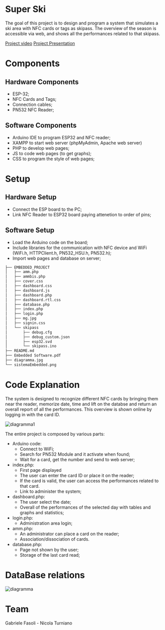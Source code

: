 # Super Ski
The goal of this project is to design and program a system that simulates a ski area with NFC cards or tags as skipass. The overview of the season is accessible via web, and shows all the performances related to that skipass. 


[Project video](https://drive.google.com/file/d/1-N1KBqDRInrKE4cuiXDRr68DaXGG01-c/view?usp=sharing)
[Project Presentation](https://drive.google.com/file/d/1POJkp52c55bXDivYHN9JBoa7oEpq8Kii/view?usp=share_link)

# Components
## Hardware Components
- ESP-32;
- NFC Cards and Tags;
- Connection cables;
- PN532 NFC Reader;
## Software Components
- Arduino IDE to program ESP32 and NFC reader;
- XAMPP to start web server (phpMyAdmin, Apache web server)
- PHP to develop web pages;
- JS to code web pages (to get graphs);
- CSS to program the style of web pages;
# Setup
## Hardware Setup
- Connect the ESP board to the PC;
- Link NFC Reader to ESP32 board paying attenetion to order of pins;
## Software Setup
- Load the Arduino code on the board;
- Include libraries for the communication with NFC device and WiFi (WiFi.h, HTTPClient.h, PN532_HSU.h, PN532.h);
- Import web pages and database on server;
```bash
├── EMBEDDED_PROJECT
│   ├── amm.php
│   ├── ammbis.php
│   ├── cover.css
│   ├── dashboard.css
│   ├── dashboard.js
│   ├── dashboard.php
│   ├── dashboard.rtl.css
│   ├── database.php
│   ├── index.php
│   ├── login.php
│   ├── mg.jpg
│   ├── signin.css
│   └── skipass
│       ├── debug.cfg
│       ├── debug_custom.json
│       ├── esp32.svd
│       └── skipass.ino
├── README.md
├── Embedded Software.pdf
├── diagramma.jpg
└── sistemaEmbedded.png
```


# Code Explanation

The system is designed to recognize different NFC cards by bringing them near the reader, memorize  date, time and lift on the databse and return an overall report of all the performances.
This overview is shown online by logging in with the card ID.

![diagramma1](sistemaEmbedded.png)

The entire project is composed by various parts:
- Arduino code:
  - Connect to WiFi;
  - Search for PN532 Module and it activate when found;
  - Wait for a card, get the number and send to web server;
- index.php:
  - First page displayed
  - The user can enter the card ID or place it on the reader;
  - If the card is valid, the user can access the performances related to that card.
  - Link to administer the system;
- dashboard.php:
  - The user select the date;
  - Overall of the performances of the selected day with tables and graphs and statistics;
- login.php:
  - Administration area login;
- amm.php:
  - An administrator can place a card on the reader;
  - Association/dissociation of cards.
- database.php:
  - Page not shown by the user;
  - Storage of the last card read;
# DataBase relations
![diagramma](diagramma.jpg)


# Team
Gabriele Fasoli - Nicola Turniano
